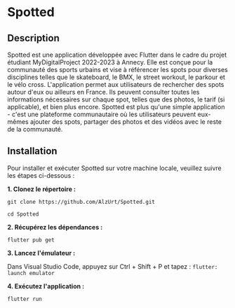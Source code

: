 # Spotted

## Description
Spotted est une application développée avec Flutter dans le cadre du projet étudiant MyDigitalProject 2022-2023 à Annecy. Elle est conçue pour la communauté des sports urbains et vise à référencer les spots pour diverses disciplines telles que le skateboard, le BMX, le street workout, le parkour et le vélo cross. L'application permet aux utilisateurs de rechercher des spots autour d'eux ou ailleurs en France. Ils peuvent consulter toutes les informations nécessaires sur chaque spot, telles que des photos, le tarif (si applicable), et bien plus encore. Spotted est plus qu'une simple application - c'est une plateforme communautaire où les utilisateurs peuvent eux-mêmes ajouter des spots, partager des photos et des vidéos avec le reste de la communauté.


## Installation

Pour installer et exécuter Spotted sur votre machine locale, veuillez suivre les étapes ci-dessous :

**1. Clonez le répertoire :**

``` git clone https://github.com/AlzUrt/Spotted.git ```

``` cd Spotted ```

**2. Récupérez les dépendances :**

``` flutter pub get ```

**3. Lancez l'émulateur :**

Dans Visual Studio Code, appuyez sur Ctrl + Shift + P et tapez :
``` flutter: launch emulator ```

**4. Exécutez l'application :**

``` flutter run ```